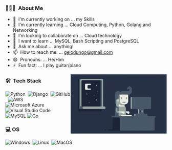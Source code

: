 
<!-- ## 👋 &nbsp;Hey there! I'm Aditya -->

### 👨🏻‍💻 &nbsp;About Me

- 🔭 &nbsp;I’m currently working on ... my Skills
- 🌱 &nbsp;I’m currently learning ... Cloud Computing, Python, Golang and Networking
- 👯 &nbsp;I’m looking to collaborate on ... Cloud technology
- 🤔 &nbsp;I want to learn ... MySQL, Bash Scripting and PostgreSQL
- 💬 &nbsp;Ask me about ... anything!
- 📫 &nbsp;How to reach me: ... gelodungo@gmail.com
- 😄 &nbsp;Pronouns: ... He/Him
- ⚡ &nbsp;Fun fact: ... I play guitar/piano
&nbsp;
<img alt="Night Coding" src="https://raw.githubusercontent.com/AVS1508/AVS1508/master/assets/Night-Coding.gif" align="right"/>

### 🛠 &nbsp;Tech Stack


![Python](https://img.shields.io/badge/-Python-05122A?style=flat&logo=python)&nbsp;
![Django](https://img.shields.io/badge/-Django-05122A?style=flat&logo=django&logoColor=092E20)&nbsp;
![GitHub](https://img.shields.io/badge/-GitHub-05122A?style=flat&logo=github)&nbsp;
![AWS](https://img.shields.io/badge/-AWS-05122A?style=flat&logo=amazon-aws)\
![Microsoft Azure](https://img.shields.io/badge/Microsoft_Azure-05122A?style=flat&logo=microsoft-azure)&nbsp; 
![Visual Studio Code](https://img.shields.io/badge/-Visual%20Studio%20Code-05122A?style=flat&logo=visual-studio-code&logoColor=007ACC)&nbsp;
![MySQL](https://img.shields.io/badge/MySQL-05122A?style=flat&logo=mysql)
![Go](https://img.shields.io/badge/Go-05122A?style=flat&logo=go)&nbsp;

### 💻&nbsp;OS
![Windows](https://img.shields.io/badge/Windows-0078D6?style=flat&logo=windows)&nbsp;
![Linux](https://img.shields.io/badge/Linux-05122A?style=flat&logo=linux)&nbsp;
![MacOS](https://img.shields.io/badge/MacOS-05122A?style=flat&logo=apple)
